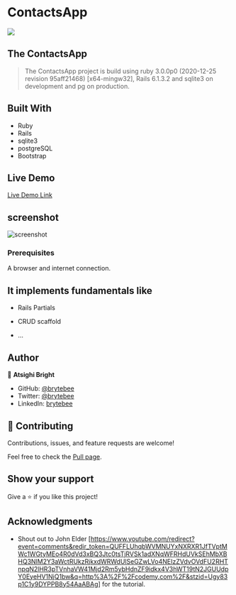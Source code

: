 # ContactsApp
![](https://github.com/brytebee/ContactsApp)

## The ContactsApp

> The ContactsApp project is build using ruby 3.0.0p0 (2020-12-25 revision 95aff21468) [x64-mingw32], Rails 6.1.3.2 and sqlite3 on development and pg on production.

## Built With

- Ruby
- Rails
- sqlite3
- postgreSQL
- Bootstrap

## Live Demo

[Live Demo Link](https://repl.it/@BrightAtsighi/theenumerables#enumerable.rb)

## screenshot

![screenshot](/assets/screenshot.JPG)


### Prerequisites

A browser and internet connection.


## It implements fundamentals like

* Rails Partials

* CRUD scaffold

* ...


## Author

👤 **Atsighi Bright**

- GitHub: [@brytebee](https://github.com/brytebee)
- Twitter: [@brytebee](https://twitter.com/brytebee)
- LinkedIn: [brytebee](https://www.linkedin.com/in/brytebee/)

## 🤝 Contributing

Contributions, issues, and feature requests are welcome!

Feel free to check the [Pull page](https://github.com/brytebee/ContactsApp/).

## Show your support

Give a ⭐️ if you like this project!

## Acknowledgments

- Shout out to John Elder [https://www.youtube.com/redirect?event=comments&redir_token=QUFFLUhqbWVMNUYxNXRXR1JfTVptMWc1WGtyMEo4R0dVd3xBQ3Jtc0tsTjRVSk1adXNqWFRHdUVkSEhMbXBHQ3NlM2Y3aWctRUkzRjkxdWRWdUlSeGZwLVo4NEIzZVdvOVdFU2RHTnpqN2lHR3pTVnhaVW41Mjd2Rm5ybHdnZF9idkx4V3hWT19tN2JGUUdpY0EyeHV1NjQ1bw&q=http%3A%2F%2Fcodemy.com%2F&stzid=Ugy83p1C1y9DYPPB8y54AaABAg] for the tutorial.
